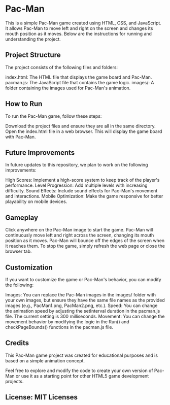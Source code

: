 # Pac-Man

This is a simple Pac-Man game created using HTML, CSS, and JavaScript. It allows Pac-Man to move left and right on the screen and changes its mouth position as it moves. Below are the instructions for running and understanding the project.

## Project Structure

The project consists of the following files and folders:

index.html: The HTML file that displays the game board and Pac-Man.
pacman.js: The JavaScript file that contains the game logic.
images/: A folder containing the images used for Pac-Man's animation.

## How to Run

To run the Pac-Man game, follow these steps:

Download the project files and ensure they are all in the same directory.
Open the index.html file in a web browser. This will display the game board with Pac-Man.

## Future Improvements

In future updates to this repository, we plan to work on the following improvements:

High Scores: Implement a high-score system to keep track of the player's performance.
Level Progression: Add multiple levels with increasing difficulty.
Sound Effects: Include sound effects for Pac-Man's movement and interactions.
Mobile Optimization: Make the game responsive for better playability on mobile devices.

## Gameplay

Click anywhere on the Pac-Man image to start the game.
Pac-Man will continuously move left and right across the screen, changing its mouth position as it moves.
Pac-Man will bounce off the edges of the screen when it reaches them.
To stop the game, simply refresh the web page or close the browser tab.

## Customization

If you want to customize the game or Pac-Man's behavior, you can modify the following:

Images: You can replace the Pac-Man images in the images/ folder with your own images, but ensure they have the same file names as the provided images (e.g., PacMan1.png, PacMan2.png, etc.).
Speed: You can change the animation speed by adjusting the setInterval duration in the pacman.js file. The current setting is 300 milliseconds.
Movement: You can change the movement behavior by modifying the logic in the Run() and checkPageBounds() functions in the pacman.js file.

## Credits

This Pac-Man game project was created for educational purposes and is based on a simple animation concept.

Feel free to explore and modify the code to create your own version of Pac-Man or use it as a starting point for other HTML5 game development projects.

## License: MIT Licenses
